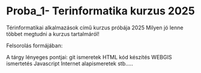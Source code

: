 # Proba_1- Terinformatika kurzus 2025
Térinformatikai alkalmazások című kurzus próbája 2025
Milyen jó lenne többet megtudni a kurzus tartalmáról!

Felsorolás formájában:

A tárgy lényeges pontjai: 
git ismeretek
HTML kód készítés
WEBGIS ismertetés
Javascript
Internet alapismeretek
stb.....
